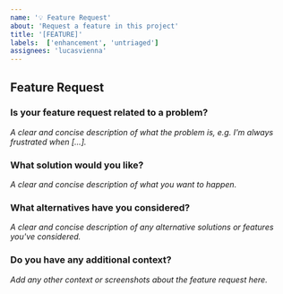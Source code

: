 ```yaml
---
name: '💡 Feature Request'
about: 'Request a feature in this project'
title: '[FEATURE]'
labels:  ['enhancement', 'untriaged']
assignees: 'lucasvienna'
---
```


## Feature Request

### Is your feature request related to a problem?
_A clear and concise description of what the problem is, e.g. I'm always frustrated when [...]._

### What solution would you like?
_A clear and concise description of what you want to happen._

### What alternatives have you considered?
_A clear and concise description of any alternative solutions or features you've considered._

### Do you have any additional context?
_Add any other context or screenshots about the feature request here._
